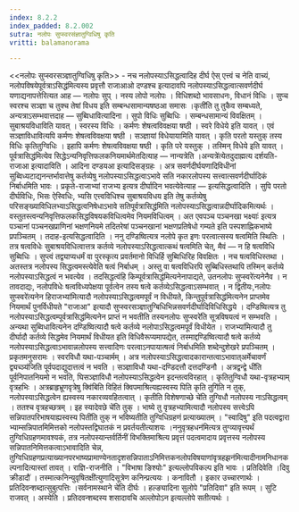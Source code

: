 ```yaml
---
index: 8.2.2
index_padded: 8.2.002
sutra: नलोपः सुप्स्वरसंज्ञातुग्विधिषु कृति
vritti: balamanorama

---
```

<<नलोपः सुप्स्वरसञ्ज्ञातुग्विधिषु कृति>> - नच नलोपस्याऽसिद्धत्वादिह दीर्घ ऐस् एत्त्वं च नेति वाच्यं, नलोपविषयेपूर्वत्राऽसिद्ध॑मित्यस्य प्रवृत्तौ राजाआओ दण्डश्च इत्यादावपि नलोपस्याऽसिद्धत्वात्सवर्णदीर्घ यणाद्यनापत्तेरित्यत आह — नलोपः सुप् । नस्य लोपो नलोपः । विधिशब्दो भावसाधनः, विधानं विधिः । सुप्च स्वरश्च सञ्ज्ञा च तुक्च तेषां विधय इति सम्बन्धसामान्यषष्ठआ समासः ।कृती॑ति तु तुकैव सम्बध्यते, अन्यत्राऽसम्भवात्तदाह — सुब्विधावित्यादिना । सुपो विधिः सुब्विधिः । सम्बन्धसामान्यं विवक्षितम् । सुबाश्रयविधाविति यावत् । स्वरस्य विधिः । कर्मणः शेषत्वविवक्षया षष्ठी । स्वरे विधेये इति यावत् । एवं सञ्ज्ञाविधावित्यपि कर्मणः शेषत्वविवक्षया षष्ठी । सञ्ज्ञायां विधेयायामिति यावत् । कृति परतो यस्तुक् तस्य विधिः कृतितुग्विधिः । इहापि कर्मणः शेषत्वविवक्षया षष्ठी । कृति परे यस्तुक् । तस्मिन् विधेये इति यावत् ।पूर्वत्रासिद्ध॑मित्येव सिद्धेऽन्यनिवृत्तिफलकनियमार्थमेतदित्याह — नान्यत्रेति ।अन्यत्रे॑त्येतदुदाह्मत्य दर्शयति-राजाआ इत्यादाविति । आदिना दण्डयआ इत्यादिसङ्ग्रहः । अत्र सवर्णदीर्घयणादिविधीनां सुब्विध्यटाद्यनन्तर्भावात्तेषु कर्तव्येषु नलोपस्याऽसिद्धत्वाऽभावे सति नकारलोपस्य सत्त्वात्सवर्णदीर्घादिकं निर्बाधमिति भावः । प्रकृते-राजाभ्यां राजभ्य इत्यत्र दीर्घादिन भवत्येवेत्याह — इत्यसिद्धत्वादिति । सुपि परतो दीर्घविधिः, भिसः ऐस्विधिः, भ्यसि एत्त्वविधिश्च सुबाश्रयविधय इति तेषु कर्तव्येषु परिसङ्ख्याविधिलभ्याऽसिद्धत्वनिषेधाऽभावे सतिपूर्वत्रासिद्ध॑मिति नलोपस्याऽसिद्धत्वान्नदीर्घादिकमित्यर्थः । वस्तुतस्त्वन्यनिवृत्तिफलकसिद्धविषयकविधित्वमेव नियमविधित्वम् । अत एवपञ्च पञ्चनखा भक्ष्याः॑ इत्यत्र पञ्चानां पञ्चनखप्राणिनां भक्षणनियमे तदितरेषां पञ्चनखानां भक्षणप्रतिषेधो गम्यते इति पस्पशाह्निकभाष्ये प्रपञ्चितम् । तदाह-इत्यसिद्धत्वादिति । ननु दण्डिष्वित्यत्र नलोपे कृत इणः परत्वात्सस्य षत्वमिति स्थितिः । तत्र षत्वविधेः सुबाश्रयविधित्वात्तत्र कर्तव्ये नलोपस्याऽसिद्धत्वात्कथं षत्वमिति चेत्, मैवं — न हि षत्वविधि सुब्विधिः । सुप्त्वं तद्व्याप्यधर्मं वा पुरस्कृत्य प्रवर्तमानो विधिर्हि सुब्विधिरिह विवक्षितः । नच षत्वविधिस्तथा । अतस्तत्र नलोपस्य सिद्धत्वमस्त्येवेति षत्वं निर्बाधम् । अस्तु वा षत्वविधिरपि सुब्बिधिस्तथापि तस्मिन् कर्तव्ये नलोपस्याऽसिद्धत्वं न भवत्येव । तदसिद्धत्वंहि किम्पूर्वत्रासिद्ध॑मित्यनेनापाद्यते, उतनलोपः सुप्स्वरे॑त्यनेनैव  । न तावदाद्यः, नलोपविधेः षत्वविध्यपेक्षया पूर्वत्वेन तस्य षत्वे कर्तव्येऽसिद्धत्वाऽसम्भवात् । न द्वितीयः,नलोपः सुप्स्वरे॑त्यनेन हिराजभ्या॑मित्यादौ नलोपस्याऽसिद्धत्वमपूर्वं न विधीयते, किन्तुपूर्वत्रासिद्ध॑मित्यनेन प्राप्तमेव नियमार्थं पुनर्विधीयते "राजाआ" इत्यादौ सुप्स्वरसञ्ज्ञातुग्बिधिभिन्नसवर्णदीर्घादिविधिसिद्धये । दण्डिष्वित्यत्र तु नलोपस्याऽसिद्धत्वम्पूर्वत्रासिद्ध॑मित्यनेन प्राप्तं न भवतीति तस्यनलोपः सुप्स्वरे॑ति सूत्रविषयत्वं न सम्भवति । अन्यथा सुब्विधावित्यनेन दण्डिष्वित्यादौ षत्वे कर्तव्ये नलोपाऽसिद्धत्वमपूर्वं विधीयेत । राजभ्या॑मित्यादौ तु दीर्घादौ कर्तव्ये सिद्धमेव नियमार्थं विधीयत इति विधिवैरूप्यमापद्येत, तस्माद्दण्डिष्वित्यादौ षत्वे कर्तव्ये नलोपस्याऽसिद्धत्वाऽभावान्नलोपस्य सत्त्वादिणः परत्वाऽनपायात्षत्वं निर्बाधमिति शब्देन्दुशेखरे प्रपञ्चितम् । प्रकृतमनुसरामः । स्वरविधौ यथा-पञ्चार्मम् । अत्र नलोपस्याऽसिद्धत्वादकारान्तत्वाऽभावात्अर्मेचावर्णं द्व्यच्ञ्य॑जिति पूर्वपदाद्युदात्तत्वं न भवति । सञ्ज्ञाविधौ यथा-दण्डिदत्तौ दत्तदण्डिनौ । अत्रद्वन्द्वे धी॑ति पूर्वनिपातनियमो न भवति, घिसञ्ज्ञाविधौ नलोपस्याऽसिद्धत्वेन इदन्तत्वविरहात् । कृतितुग्विधौ यथा-वृत्रहभ्याम् वृत्रहभिः । अत्रब्राहृभ्रूणवृत्रेषु क्वि॑बिति विहितं क्विपमाश्रित्यह्यस्वस्य पिति कृति तुगि॑ति न तुक्, नलोपस्याऽसिद्धत्वेन ह्यस्वस्य नकारव्यवहितत्वात् । कृतीति विशेषणाच्छे चे॑ति तुग्विधौ नलोपस्य नाऽसिद्धत्वम् । ततश्च वृत्रहच्छत्रम् । इह स्यादेवछे चे॑ति तुक् । भाष्ये तु वृत्रहभ्यामित्यादौ नलोपस्य सत्त्वेऽपि सन्निपातपरिभाषयाह्यस्वस्य पिती॑ति तुक् न भविष्यतीति तुग्विधिग्रहणं प्रत्याख्यातम् । "स्वादिषु" इति पदत्वद्वारा भ्याम्सन्निपातमिमित्तको नलोपस्तद्विघातकं न प्रवर्तयतीत्याशयः ।ननुवृत्रहधन॑मित्यत्र तुग्व्यावृत्त्यर्थं तुग्विधिग्रहणमावश्यकं, तत्र नलोपस्यान्तर्वर्तिनीं विभक्तिमाश्रित्य प्रवृत्तं पदत्वमादाय प्रवृत्तस्य नलोपस्य सन्निपातनिमित्तकत्वाऽभावादिति चेन्न, तुग्विधिग्रहणप्रत्याख्यानपरभाष्यप्रामाण्येनतादृशसन्निपाताऽनिमित्तकनलोपविषयाणांवृत्रहझन॑मित्यादीनामनिधानकल्पनादित्यास्तां तावत् । राज्ञि-राजनीति । "विभाषा ङिश्योः" इत्यल्लोपविकल्प इति भावः । प्रतिदिवेति ।दिवु क्रीडादौ॑ । तस्मात्कनिन्युवृषितक्षी॑त्युणादिसूत्रेण कनिन्प्रत्ययः । कनावितौ । इकार उच्चारणार्थः । प्रतिदिवन्शब्दात्सुबुत्पत्तिः ।सर्वनामस्थाने चे॑ति दीर्घः । हल्ङ्यादिना सुलोपे "प्रतिदिवा" इति रूपम् । सुटि राजवत् । अस्येति । प्रतिदवन्शब्दस्य शसादावचि अल्लोपोऽन इत्यल्लोपे सतीत्यर्थः ।